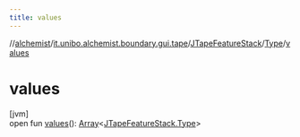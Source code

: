 ```yaml
---
title: values
---
```

//[alchemist](../../../../index.html)/[it.unibo.alchemist.boundary.gui.tape](../../index.html)/[JTapeFeatureStack](../index.html)/[Type](index.html)/[values](values.html)



# values



[jvm]\
open fun [values](values.html)(): [Array](https://kotlinlang.org/api/latest/jvm/stdlib/kotlin/-array/index.html)<[JTapeFeatureStack.Type](index.html)>




